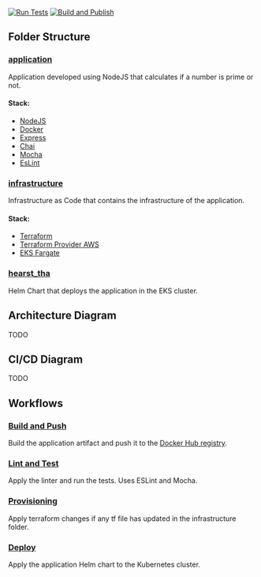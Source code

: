 [![Run Tests](https://github.com/rsilveira65/terraform-playground/actions/workflows/run_linter_and_tests.yaml/badge.svg)](https://github.com/rsilveira65/terraform-playground/actions/workflows/run_linter_and_tests.yaml) [![Build and Publish](https://github.com/rsilveira65/terraform-playground/actions/workflows/build_and_push.yaml/badge.svg)](https://github.com/rsilveira65/terraform-playground/actions/workflows/build_and_push.yaml)

## Folder Structure
### [application](.github/application/README.md)
Application developed using NodeJS that calculates if a number is prime or not.
#### Stack: 
- [NodeJS](https://nodejs.org/en/)
- [Docker](https://www.docker.com/)
- [Express](https://expressjs.com/)
- [Chai](https://chaijs.com/)
- [Mocha](https://mochajs.org/)
- [EsLint](https://eslint.org/)

### [infrastructure](.github/infrastructure/README.md)
Infrastructure as Code that contains the infrastructure of the application.
#### Stack: 
- [Terraform](https://www.terraform.io/)
- [Terraform Provider AWS](https://www.terraform.io/docs/providers/aws/)
- [EKS Fargate](https://docs.aws.amazon.com/eks/latest/userguide/fargate-platform-image.html)

### [hearst_tha](.github/hearst_tha/README.md)
Helm Chart that deploys the application in the EKS cluster.


## Architecture Diagram
TODO

## CI/CD Diagram
TODO

## Workflows
### [Build and Push](.github/workflows/build_and_push.yaml)
Build the application artifact and push it to the [Docker Hub registry](https://hub.docker.com/r/rsilveira65/hearst_tha).

### [Lint and Test](.github/workflows/run_linter_and_tests.yaml)
Apply the linter and run the tests. Uses ESLint and Mocha.

### [Provisioning](.github/workflows/provisioning.yaml)
Apply terraform changes if any tf file has updated in the infrastructure folder.

### [Deploy](.github/workflows/deploy.yaml)
Apply the application Helm chart to the Kubernetes cluster.